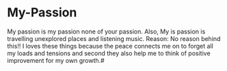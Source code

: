 # My-Passion
My passion is my passion none of your passion.
Also, My is passion is travelling unexplored places and listening music.
Reason: No reason behind this!! I loves these things because the peace connects me on to forget all my loads and tensions and second they also help me to think of positive improvement for my own growth.#



